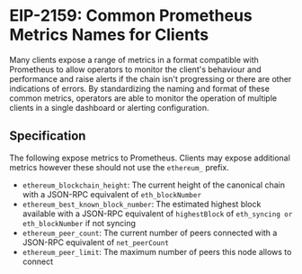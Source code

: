 # EIP-2159: Common Prometheus Metrics Names for Clients
Many clients expose a range of metrics in a format compatible with Prometheus to allow operators to monitor the client's behaviour and performance and raise alerts if the chain isn't progressing or there are other indications of errors. By standardizing the naming and format of these common metrics, operators are able to monitor the operation of multiple clients in a single dashboard or alerting configuration.

## Specification
The following expose metrics to Prometheus. Clients may expose additional metrics however these should not use the `ethereum_` prefix.
* `ethereum_blockchain_height`: The current height of the canonical chain with a JSON-RPC equivalent of `eth_blockNumber`
* `ethereum_best_known_block_number`: The estimated highest block available with a JSON-RPC equivalent of `highestBlock` of `eth_syncing or eth_blockNumber` if not syncing
* `ethereum_peer_count`: The current number of peers connected with a JSON-RPC equivalent of `net_peerCount`
* `ethereum_peer_limit`: The maximum number of peers this node allows to connect	